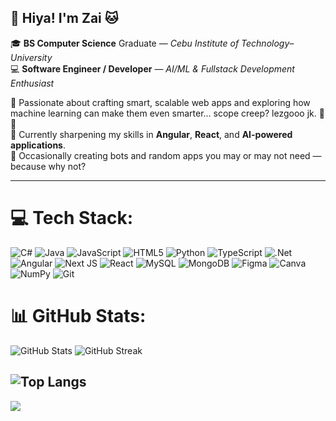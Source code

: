 ## 👋 Hiya! I'm Zai 🐱  

🎓 **BS Computer Science** Graduate — *Cebu Institute of Technology–University*  
💻 **Software Engineer / Developer** — *AI/ML & Fullstack Development Enthusiast*  

🚀 Passionate about crafting smart, scalable web apps and exploring how machine learning can make them even smarter... scope creep? lezgooo jk. 🤣🫵 <br>
🌱 Currently sharpening my skills in **Angular**, **React**, and **AI-powered applications**.   <br>
🤖 Occasionally creating bots and random apps you may or may not need — because why not?  

---
# 💻 Tech Stack:
![C#](https://img.shields.io/badge/c%23-%23239120.svg?style=for-the-badge&logo=csharp&logoColor=white) 
![Java](https://img.shields.io/badge/java-%23ED8B00.svg?style=for-the-badge&logo=openjdk&logoColor=white) 
![JavaScript](https://img.shields.io/badge/javascript-%23323330.svg?style=for-the-badge&logo=javascript&logoColor=%23F7DF1E) 
![HTML5](https://img.shields.io/badge/html5-%23E34F26.svg?style=for-the-badge&logo=html5&logoColor=white) 
![Python](https://img.shields.io/badge/python-3670A0?style=for-the-badge&logo=python&logoColor=ffdd54) 
![TypeScript](https://img.shields.io/badge/typescript-%23007ACC.svg?style=for-the-badge&logo=typescript&logoColor=white) 
![.Net](https://img.shields.io/badge/.NET-5C2D91?style=for-the-badge&logo=.net&logoColor=white) 
![Angular](https://img.shields.io/badge/angular-%23DD0031.svg?style=for-the-badge&logo=angular&logoColor=white) 
![Next JS](https://img.shields.io/badge/Next-black?style=for-the-badge&logo=next.js&logoColor=white) 
![React](https://img.shields.io/badge/react-%2320232a.svg?style=for-the-badge&logo=react&logoColor=%2361DAFB) 
![MySQL](https://img.shields.io/badge/mysql-4479A1.svg?style=for-the-badge&logo=mysql&logoColor=white) 
![MongoDB](https://img.shields.io/badge/MongoDB-%234ea94b.svg?style=for-the-badge&logo=mongodb&logoColor=white) 
![Figma](https://img.shields.io/badge/figma-%23F24E1E.svg?style=for-the-badge&logo=figma&logoColor=white) 
![Canva](https://img.shields.io/badge/Canva-%2300C4CC.svg?style=for-the-badge&logo=Canva&logoColor=white) 
![NumPy](https://img.shields.io/badge/numpy-%23013243.svg?style=for-the-badge&logo=numpy&logoColor=white) 
![Git](https://img.shields.io/badge/git-%23F05033.svg?style=for-the-badge&logo=git&logoColor=white)

# 📊 GitHub Stats:
 ![GitHub Stats](https://github-readme-stats.vercel.app/api?username=zewawa&theme=dark&hide_border=true&include_all_commits=true&count_private=true)  ![GitHub Streak](https://nirzak-streak-stats.vercel.app/?user=zewawa&theme=dark&hide_border=true) 

![Top Langs](https://github-readme-stats.vercel.app/api/top-langs/?username=zewawa&theme=dark&hide_border=true&include_all_commits=true&count_private=true&layout=compact)
---


[![](https://visitcount.itsvg.in/api?id=zewawa&icon=0&color=0)](https://visitcount.itsvg.in)

<!-- Proudly created with GPRM ( https://gprm.itsvg.in ) -->
